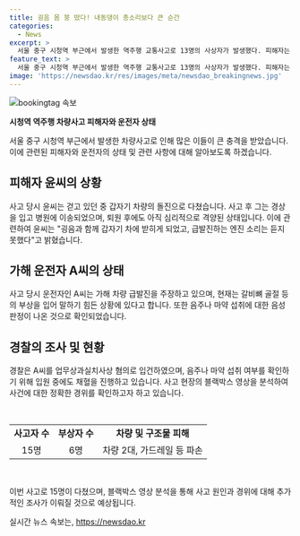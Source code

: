 ```yaml
---
title: 굉음 몸 붕 떴다! 내동댕이 총소리보다 큰 순간
categories:
  - News
excerpt: >
  서울 중구 시청역 부근에서 발생한 역주행 교통사고로 13명의 사상자가 발생했다. 피해자는 치료 후 퇴원했으며 가해 운전자도 현재 상태가 매우 어려운 상황이라고 한다. 사고의 원인은 급발진을 주장하는 가해 운전자로 경찰은 음주나 마약 검사 결과가 음성이라고 밝혔다. 사고로 9명이 사망하고 6명이 부상을 입었으며, 다른 차량과 가드레일도 피해를 입었다.
feature_text: >
  서울 중구 시청역 부근에서 발생한 역주행 교통사고로 13명의 사상자가 발생했다. 피해자는 치료 후 퇴원했으며 가해 운전자도 현재 상태가 매우 어려운 상황이라고 한다. 사고의 원인은 급발진을 주장하는 가해 운전자로 경찰은 음주나 마약 검사 결과가 음성이라고 밝혔다. 사고로 9명이 사망하고 6명이 부상을 입었으며, 다른 차량과 가드레일도 피해를 입었다.
image: 'https://newsdao.kr/res/images/meta/newsdao_breakingnews.jpg'
---
```


<p><img src="https://newsdao.kr/res/images/meta/newsdao_breakingnews.jpg" alt="bookingtag 속보" /></p>

<p><b>시청역 역주행 차량사고 피해자와 운전자 상태</b></p>

<p>서울 중구 시청역 부근에서 발생한 차량사고로 인해 많은 이들이 큰 충격을 받았습니다. 이에 관련된 피해자와 운전자의 상태 및 관련 사항에 대해 알아보도록 하겠습니다.</p>

<h2 data-ke-size="size26">피해자 윤씨의 상황</h2>

<p data-ke-size="size16">사고 당시 윤씨는 걷고 있던 중 갑자기 차량의 돌진으로 다쳤습니다. 사고 후 그는 경상을 입고 병원에 이송되었으며, 퇴원 후에도 아직 심리적으로 격양된 상태입니다. 이에 관련하여 윤씨는 "굉음과 함께 갑자기 차에 받히게 되었고, 급발진하는 엔진 소리는 듣지 못했다"고 밝혔습니다.</p>

<h2 data-ke-size="size26">가해 운전자 A씨의 상태</h2>

<p data-ke-size="size16">사고 당시 운전자인 A씨는 가해 차량 급발진을 주장하고 있으며, 현재는 갈비뼈 골절 등의 부상을 입어 말하기 힘든 상황에 있다고 합니다. 또한 음주나 마약 섭취에 대한 음성 판정이 나온 것으로 확인되었습니다.</p>

<h2 data-ke-size="size26">경찰의 조사 및 현황</h2>

<p data-ke-size="size16">경찰은 A씨를 업무상과실치사상 혐의로 입건하였으며, 음주나 마약 섭취 여부를 확인하기 위해 입원 중에도 채혈을 진행하고 있습니다. 사고 현장의 블랙박스 영상을 분석하여 사건에 대한 정확한 경위를 확인하고자 하고 있습니다.</p>

<p data-ke-size="size16">&nbsp;</p>

<table>
    <tbody>
        <tr>
            <td style="text-align: center; height: 17px;"><b>사고자 수</b></td>
            <td style="text-align: center; height: 17px;"><b>부상자 수</b></td>
            <td style="text-align: center; height: 17px;"><b>차량 및 구조물 피해</b></td>
        </tr>
        <tr>
            <td style="text-align: center; height: 17px;">15명</td>
            <td style="text-align: center; height: 17px;">6명</td>
            <td style="text-align: center; height: 17px;">차량 2대, 가드레일 등 파손</td>
        </tr>
    </tbody>
</table>

<p data-ke-size="size16">&nbsp;</p>

<p data-ke-size="size16">이번 사고로 15명이 다쳤으며, 블랙박스 영상 분석을 통해 사고 원인과 경위에 대해 추가적인 조사가 이뤄질 것으로 예상됩니다.</p>

<p data-ke-size="size16"></p>
실시간 뉴스 속보는, <a href="https://newsdao.kr" rel="dofollow">https://newsdao.kr</a>


